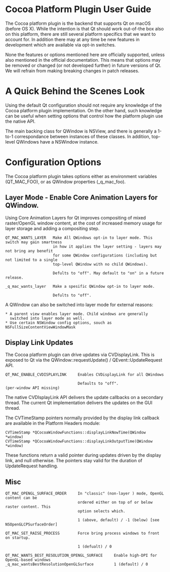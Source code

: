 Cocoa Platform Plugin User Guide
=======================================================

The Cocoa platform plugin is the backend that supports Qt on macOS (before OS X).
While the intention is that Qt should work out-of-the box also on this platform,
there are still several platform specifics that we want to account for. In
addition there may at any time be new features in development which are available
via opt-in switches.

None the features or options mentioned here are officially supported, unless also
mentioned in the official documentation. This means that options may be removed
or changed (or not developed further) in future versions of Qt. We will refrain
from making breaking changes in patch releases.

A Quick Behind the Scenes Look
=======================================================

Using the default Qt configuration should not require any knowledge of the Cocoa
platform plugin implementation. On the other hand, such knowledge can be useful
when setting options that control how the platform plugin use the native API.

The main backing class for QWindow is NSView, and there is generally a 1-to-1
correspondance between instances of these classes. In addition, top-level
QWindows have a NSWindow instance.

Configuration Options
=======================================================

The Cocoa platform plugin takes options either as environment variables (QT_MAC_FOO),
or as QWindow properties (_q_mac_foo).

Layer Mode - Enable Core Animation Layers for QWindow.
--------------------------------------------------------

Using Core Animation Layers for Qt improves compositing of mixed raster/OpenGL window
content, at the cost of increased memory usage for layer storage and adding a
compositing step.

    QT_MAC_WANTS_LAYER   Make All QWindows opt-in to layer mode. This switch may gain smartness
                         in how it applies the layer setting - layers may not bring any benefit
                         for some QWindow configurations (including but not limited to a single
                         top-level QWindow with no child QWindows).

                         Defults to "off". May default to "on" in a future release.

    _q_mac_wants_layer   Make a spesific QWindow opt-in to layer mode.

                         Defults to "off".

A QWindow can also be switched into layer mode for external reasons:

    * A parent view enables layer mode. Child windows are generally
      switched into layer mode as well.
    * Use certain NSWindow config options, souch as NSFullSizeContentViewWindowMask

Display Link Updates
--------------------------------------------------------

The Cocoa platform plugin can drive updates via CVDisplayLink. This is exposed to Qt
via the QWindow::requestUpdate() / QEvent::UpdateRequest API.

    QT_MAC_ENABLE_CVDISPLAYLINK     Enables CVDisplayLink for all QWindows

                                    Defaults to "off".
    (per-window API missing)

The native CVDIsplayLink API delivers the update callbacks on a secondary thread.
The current Qt implementation delivers the updates on the GUI thread.

The CVTimeStamp pointers normally provided by the display link callback are
available in the Platform Headers module:

    CVTimeStamp *QCocoaWindowFunctions::displayLinkNowTime(QWindow *window)
    CVTimeStamp *QCocoaWindowFunctions::displayLinkOutputTime(QWindow *window)

These functions return a valid pointer during updates driven by the display
link, and null otherwise. The pointers stay valid for the duration of UpdateRequest
handling.


Misc
--------------------------------------------------------

    QT_MAC_OPENGL_SURFACE_ORDER     In "classic" (non-layer ) mode, OpenGL content can be
                                    ordered either on top of or below raster content. This
                                    option selects which.

                                    1 (above, default) / -1 (below) [see NSOpenGLCPSurfaceOrder]

    QT_MAC_SET_RAISE_PROCESS        Force bring process windows to front on startup.

                                    1 (defualt) / 0

    QT_MAC_WANTS_BEST_RESOLUTION_OPENGL_SURFACE     Enable high-DPI for OpenGL-based windows
    _q_mac_wantsBestResolutionOpenGLSurface         1 (default) / 0
